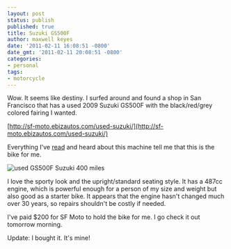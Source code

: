 ```yaml
---
layout: post
status: publish
published: true
title: Suzuki GS500F
author: maxwell keyes
date: '2011-02-11 16:08:51 -0800'
date_gmt: '2011-02-11 20:08:51 -0800'
categories:
- personal
tags:
- motorcycle
---
```


Wow. It seems like destiny. I surfed around and found a shop in San Francisco that has a used 2009 Suzuki GS500F with
the black/red/grey colored fairing I wanted.

[http://sf-moto.ebizautos.com/used-suzuki/](http://sf-moto.ebizautos.com/used-suzuki/)

Everything I've [read](http://www.topspeed.com/motorcycles/motorcycle-reviews/suzuki/2010-suzuki-gs500f-ar45565.html)
and heard about this machine tell me that this is the bike for me.

![used GS500F Suzuki 400 miles](http://assets.redconfetti.com/images/posts/2009-suzuki-gs500f-only400totalmiles.jpg "Used GS500F Suzuki only 400 miles")

I love the sporty look and the upright/standard seating style. It has a 487cc engine, which is powerful enough for a
person of my size and weight but also good as a starter bike. It appears that the engine hasn't changed much over 30
years, so repairs shouldn't be costly if needed.

I've paid $200 for SF Moto to hold the bike for me. I go check it out tomorrow morning.

Update: I bought it. It's mine!
